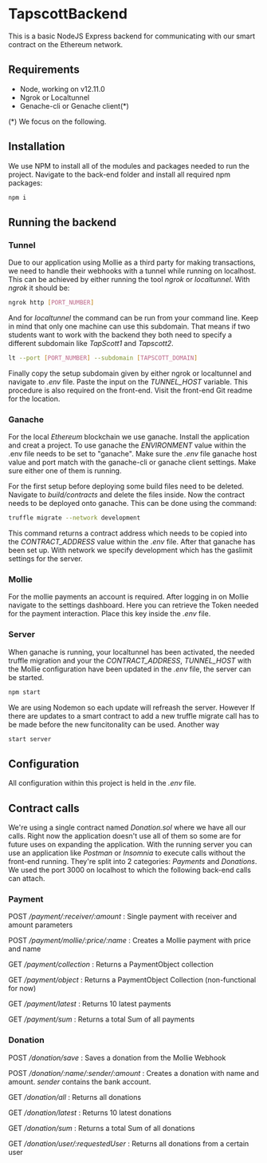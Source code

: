 # TapscottBackend

This is a basic NodeJS Express backend for communicating with our smart contract on the Ethereum network.

## Requirements
* Node, working on v12.11.0 
* Ngrok or Localtunnel
* Genache-cli or Genache client(*)

(*) We focus on the following.

## Installation
We use NPM to install all of the modules and packages needed to run the project. Navigate to the back-end folder and install all required npm packages:
```bash
npm i
```

## Running the backend

### Tunnel
Due to our application using Mollie as a third party for making transactions, we need to handle their webhooks with a tunnel while running on localhost. This can be achieved by either running the tool *ngrok* or *localtunnel*. With *ngrok* it should be:
```bash
ngrok http [PORT_NUMBER]
```

And for *localtunnel* the command can be run from your command line. Keep in mind that only one machine can use this subdomain. That means if two students want to work with the backend they both need to specify a different subdomain like *TapScott1* and *Tapscott2*.
```bash
lt --port [PORT_NUMBER] --subdomain [TAPSCOTT_DOMAIN] 
```

Finally copy the setup subdomain given by either ngrok or localtunnel and navigate to *.env* file. Paste the input on the *TUNNEL_HOST* variable. This procedure is also required on the front-end. Visit the front-end Git readme for the location.

### Ganache
For the local *Ethereum* blockchain we use ganache. Install the application and creat a project.
To use ganache the *ENVIRONMENT* value within the .env file needs to be set to "ganache". Make sure the *.env* file ganache host value and port match with the ganache-cli or ganache client settings. Make sure either one of them is running.

For the first setup before deploying some build files need to be deleted. Navigate to *build/contracts* and delete the files inside. Now the contract needs to be deployed onto ganache. This can be done using the command:
```bash
truffle migrate --network development
```

This command returns a contract address which needs to be copied into the *CONTRACT_ADDRESS* value within the *.env* file. After that ganache has been set up. With network we specify development which has the gaslimit settings for the server.

### Mollie
For the mollie payments an account is required. After logging in on Mollie navigate to the settings dashboard. Here you can retrieve the Token needed for the payment interaction. Place this key inside the *.env* file.

### Server

When ganache is running, your localtunnel has been activated, the needed truffle migration and your the *CONTRACT_ADDRESS*, *TUNNEL_HOST* with the Mollie configuration have been updated in the *.env* file, the server can be started.
```bash
npm start
```
We are using Nodemon so each update will refreash the server. However If there are updates to a smart contract to add a new truffle migrate call has to be made before the new funcitonality can be used.
Another way
```bash
start server
```
## Configuration
All configuration within this project is held in the *.env* file.

## Contract calls

We're using a single contract named *Donation.sol* where we have all our calls. Right now the application doesn't use all of them so some are for future uses on expanding the application. With the running server you can use an application like *Postman* or *Insomnia* to execute calls without the front-end running. They're split into 2 categories: *Payments* and *Donations*. 
We used the port 3000 on localhost to which the following back-end calls can attach.

### Payment
POST */payment/:receiver/:amount* : Single payment with receiver and amount parameters

POST */payment/mollie/:price/:name* : Creates a Mollie payment with price and name

GET */payment/collection* : Returns a PaymentObject collection

GET */payment/object* : Returns a PaymentObject Collection (non-functional for now)

GET */payment/latest* : Returns 10 latest payments

GET */payment/sum* : Returns a total Sum of all payments

### Donation
POST */donation/save* : Saves a donation from the Mollie Webhook

POST */donation/:name/:sender/:amount* : Creates a donation with name and amount. *sender* contains the bank account.

GET */donation/all* : Returns all donations

GET */donation/latest* : Returns 10 latest donations

GET */donation/sum* : Returns a total Sum of all donations

GET */donation/user/:requestedUser* : Returns all donations from a certain user
